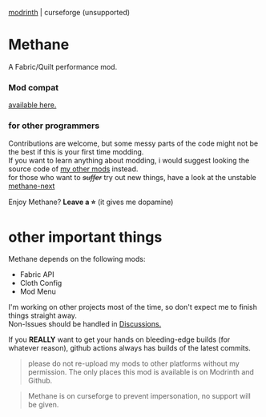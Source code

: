 [modrinth](https://modrinth.com/mod/methane) | curseforge (unsupported)


# Methane
A Fabric/Quilt performance mod.

### Mod compat
[available here.](https://github.com/AnOpenSauceDev/Methane-mod/blob/master/Compatability.md)

### for other programmers
Contributions are welcome, but some messy parts of the code might not be the best if this is your first time modding. <br>
If you want to learn anything about modding, i would suggest looking the source code of [my other mods](https://github.com/stars/AnOpenSauceDev/lists/my-mods) instead. <br>
for those who want to _~~suffer~~_ try out new things, have a look at the unstable [methane-next](https://github.com/AnOpenSauceDev/Methane-mod/tree/methane-next)

Enjoy Methane? **Leave a ⭐** (it gives me dopamine)

# other important things
Methane depends on the following mods: 
- Fabric API 
- Cloth Config
- Mod Menu

I'm working on other projects most of the time, so don't expect me to finish things straight away. <br>
Non-Issues should be handled in [Discussions.](https://github.com/AnOpenSauceDev/Methane-mod/discussions) <br>

If you **REALLY** want to get your hands on bleeding-edge builds (for whatever reason), github actions always has builds of the latest commits.

> please do not re-upload my mods to other platforms without my permission. The only places this mod is available is on Modrinth and Github. <br>

> Methane is on curseforge to prevent impersonation, no support will be given.
